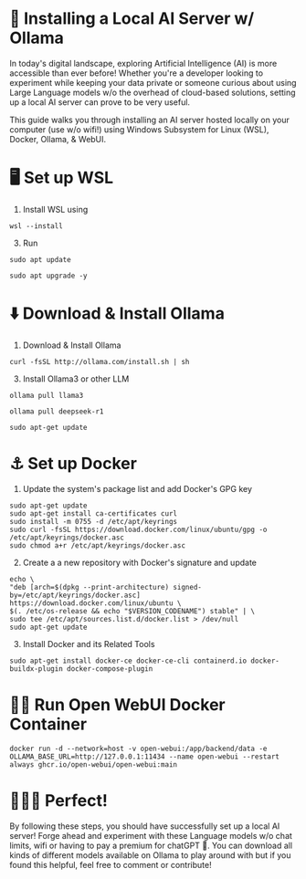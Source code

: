 # 🤖 Installing a Local AI Server w/ Ollama
In today's digital landscape, exploring Artificial Intelligence (AI) is more accessible than ever before! Whether you're a developer looking to experiment while keeping your data private or someone curious about using Large Language models w/o the overhead of cloud-based solutions, setting up a local AI server can prove to be very useful.
  
This guide walks you through installing an AI server hosted locally on your computer (use w/o wifi!) using Windows Subsystem for Linux (WSL), Docker, Ollama, & WebUI.

# 🖥️ Set up WSL
  1. Install WSL using
```
wsl --install
```
  3. Run
```
sudo apt update
```
```
sudo apt upgrade -y
```

# ⬇️ Download & Install Ollama
  1. Download & Install Ollama
```
curl -fsSL http://ollama.com/install.sh | sh
```
  3. Install Ollama3 or other LLM
```
ollama pull llama3
```
```
ollama pull deepseek-r1
```
```
sudo apt-get update 
```

# ⚓ Set up Docker
  1. Update the system's package list and add Docker's GPG key
```
sudo apt-get update
sudo apt-get install ca-certificates curl
sudo install -m 0755 -d /etc/apt/keyrings
sudo curl -fsSL https://download.docker.com/linux/ubuntu/gpg -o /etc/apt/keyrings/docker.asc
sudo chmod a+r /etc/apt/keyrings/docker.asc 
```

  2. Create a a new repository with Docker's signature and update
```
echo \
"deb [arch=$(dpkg --print-architecture) signed-by=/etc/apt/keyrings/docker.asc] https://download.docker.com/linux/ubuntu \
$(. /etc/os-release && echo "$VERSION_CODENAME") stable" | \
sudo tee /etc/apt/sources.list.d/docker.list > /dev/null
sudo apt-get update
```

  3. Install Docker and its Related Tools
```
sudo apt-get install docker-ce docker-ce-cli containerd.io docker-buildx-plugin docker-compose-plugin
```

# 🏃🏾 Run Open WebUI Docker Container
```
docker run -d --network=host -v open-webui:/app/backend/data -e OLLAMA_BASE_URL=http://127.0.0.1:11434 --name open-webui --restart always ghcr.io/open-webui/open-webui:main
```

# 🧑🏾‍💻 Perfect!
  By following these steps, you should have successfully set up a local AI server! Forge ahead and experiment with these Language models w/o chat limits, wifi or having to pay a premium for chatGPT 👀. 
  You can download all kinds of different models available on Ollama to play around with but if you found this helpful, feel free to comment or contribute!
